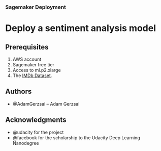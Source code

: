 ### Sagemaker Deployment
# Deploy a sentiment analysis model

## Prerequisites
1. AWS account
2. Sagemaker free tier
3. Access to ml.p2.xlarge
4. The [IMDb Dataset](http://ai.stanford.edu/~amaas/data/sentiment/).

## Authors
- @AdamGerzsai – Adam Gerzsai 

## Acknowledgments
-	@udacity for the project
-	@facebook for the scholarship to the Udacity Deep Learning Nanodegree
